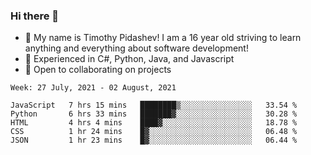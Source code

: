 ### Hi there 👋
- :adult: My name is Timothy Pidashev! I am a 16 year old striving to learn anything and everything about software development!
- :evergreen_tree: Experienced in C#, Python, Java, and Javascript
- 👯 Open to collaborating on projects

<!--START_SECTION:waka-->
```text
Week: 27 July, 2021 - 02 August, 2021

JavaScript   7 hrs 15 mins   ████████▒░░░░░░░░░░░░░░░░   33.54 % 
Python       6 hrs 33 mins   ███████▓░░░░░░░░░░░░░░░░░   30.28 % 
HTML         4 hrs 4 mins    ████▓░░░░░░░░░░░░░░░░░░░░   18.78 % 
CSS          1 hr 24 mins    █▓░░░░░░░░░░░░░░░░░░░░░░░   06.48 % 
JSON         1 hr 23 mins    █▓░░░░░░░░░░░░░░░░░░░░░░░   06.44 % 
```
<!--END_SECTION:waka-->
